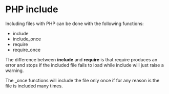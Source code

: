 # PHP include 

Including files with PHP can be done with the following functions:
- include
- include_once
- require
- require_once

The difference between **include** and **require** is that require produces an error and stops if the included file fails to load while include will just raise a warning.

The _once functions will include the file only once if for any reason is the file is included many times.